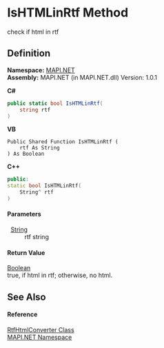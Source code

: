 # IsHTMLinRtf Method


check if html in rtf



## Definition
**Namespace:** <a href="N_MAPI_NET.md">MAPI.NET</a>  
**Assembly:** MAPI.NET (in MAPI.NET.dll) Version: 1.0.1

**C#**
``` C#
public static bool IsHTMLinRtf(
	string rtf
)
```
**VB**
``` VB
Public Shared Function IsHTMLinRtf ( 
	rtf As String
) As Boolean
```
**C++**
``` C++
public:
static bool IsHTMLinRtf(
	String^ rtf
)
```



#### Parameters
<dl><dt>  <a href="https://learn.microsoft.com/dotnet/api/system.string" target="_blank" rel="noopener noreferrer">String</a></dt><dd>rtf string</dd></dl>

#### Return Value
<a href="https://learn.microsoft.com/dotnet/api/system.boolean" target="_blank" rel="noopener noreferrer">Boolean</a>  
true, if html in rtf; otherwise, no html.

## See Also


#### Reference
<a href="T_MAPI_NET_RtfHtmlConverter.md">RtfHtmlConverter Class</a>  
<a href="N_MAPI_NET.md">MAPI.NET Namespace</a>  
